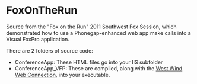 # FoxOnTheRun
Source from the "Fox on the Run" 2011 Southwest Fox Session, which demonstrated how to use a Phonegap-enhanced web app make calls into a Visual FoxPro application. 

There are 2 folders of source code:

* ConferenceApp: These HTML files go into your IIS subfolder
* ConferenceApp_VFP: These are compiled, along with the <a href="https://www.west-wind.com" target=_Blank>West Wind Web Connection</a>, into your executable.
